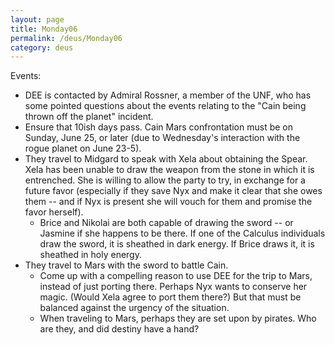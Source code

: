 ```yaml
---
layout: page
title: Monday06
permalink: /deus/Monday06
category: deus
---
```

Events:
* DEE is contacted by Admiral Rossner, a member of the UNF, who has some pointed questions about the events relating to the &quot;Cain being thrown off the planet&quot; incident.
* Ensure that 10ish days pass. Cain Mars confrontation must be on Sunday, June 25, or later (due to Wednesday's interaction with the rogue planet on June 23-5).
* They travel to Midgard to speak with Xela about obtaining the Spear. Xela has been unable to draw the weapon from the stone in which it is entrenched. She is willing to allow the party to try, in exchange for a future favor (especially if they save Nyx and make it clear that she owes them -- and if Nyx is present she will vouch for them and promise the favor herself).
    * Brice and Nikolai are both capable of drawing the sword -- or Jasmine if she happens to be there. If one of the Calculus individuals draw the sword, it is sheathed in dark energy. If Brice draws it, it is sheathed in holy energy.
* They travel to Mars with the sword to battle Cain.
    * Come up with a compelling reason to use DEE for the trip to Mars, instead of just porting there. Perhaps Nyx wants to conserve her magic. (Would Xela agree to port them there?) But that must be balanced against the urgency of the situation.
    * When traveling to Mars, perhaps they are set upon by pirates. Who are they, and did destiny have a hand?
